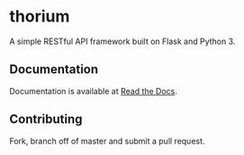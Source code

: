 # thorium

A simple RESTful API framework built on Flask and Python 3.

## Documentation

Documentation is available at
[Read the Docs](http://thorium.readthedocs.org/en/latest/).

## Contributing

Fork, branch off of master and submit a pull request.
